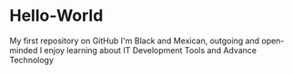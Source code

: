 # Hello-World
My first repository on GitHub
I'm Black and Mexican, outgoing and open-minded
I enjoy learning about IT Development Tools and Advance Technology
